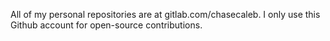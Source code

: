 All of my personal repositories are at gitlab.com/chasecaleb. I only use this Github account for open-source contributions.
